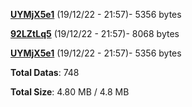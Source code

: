 [**UYMjX5e1**](/data/UYMjX5e1.txt) (19/12/22 - 21:57)- 5356 bytes

[**92LZtLq5**](/data/92LZtLq5.txt) (19/12/22 - 21:57)- 8068 bytes

[**UYMjX5e1**](/data/UYMjX5e1.txt) (19/12/22 - 21:57)- 5356 bytes

**Total Datas**: 748

**Total Size**: 4.80 MB / 4.8 MB